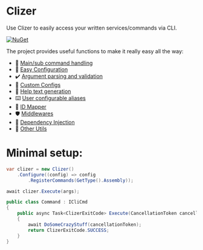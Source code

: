 # Clizer

Use Clizer to easily access your written services/commands via CLI.
<a href="https://img.shields.io/nuget/v/clizer?label=Clizer"></a>

[![NuGet](https://img.shields.io/nuget/v/clizer?label=Clizer)](https://www.nuget.org/packages/CLIzer/)

The project provides useful functions to make it really easy all the way:
- :rocket: [Main/sub command handling](docs/commands.md)
- :hammer: [Easy Configuration](docs/configuration.md)
- :heavy_check_mark: [Argument parsing and validation](docs/arguments.md)
- :bookmark: [Custom Configs](docs/custom_configs.md)
- :book: [Help text generation](docs/help.md)
- :keyboard: [User configurable aliases](docs/aliases.md)
- :link: [ID Mapper](docs/mapper.md)
- :shield: [Middlewares](docs/middlewares.md)
- :syringe: [Dependency Injection](docs/dependency_injection.md)
- :toolbox: [Other Utils](docs/utils.md)

# Minimal setup:
```csharp
var clizer = new Clizer()
    .Configure((config) => config
        .RegisterCommands(GetType().Assembly));

await clizer.Execute(args);

public class Command : ICliCmd
{
    public async Task<ClizerExitCode> Execute(CancellationToken cancellationToken)
    {
        await DoSomeCrazyStuff(cancellationToken);
        return ClizerExitCode.SUCCESS;
    }
}
```
